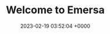 ---
layout: mint4
permalink: /mint4/index.html
title:  "Welcome to Emersa"
date:   2023-02-19 03:52:04 +0000
categories: jekyll update
---